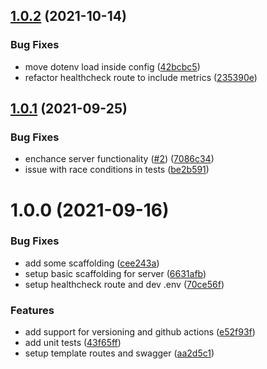 ## [1.0.2](https://github.com/gkampitakis/gofiber-template-server/compare/v1.0.1...v1.0.2) (2021-10-14)


### Bug Fixes

* move dotenv load inside config ([42bcbc5](https://github.com/gkampitakis/gofiber-template-server/commit/42bcbc5f78e4e81876b5073f357a19ae6d5bab34))
* refactor healthcheck route to include metrics ([235390e](https://github.com/gkampitakis/gofiber-template-server/commit/235390e84ed24d0ee42efdc271c025cdb2836557))

## [1.0.1](https://github.com/gkampitakis/gofiber-template-server/compare/v1.0.0...v1.0.1) (2021-09-25)


### Bug Fixes

* enchance server functionality  ([#2](https://github.com/gkampitakis/gofiber-template-server/issues/2)) ([7086c34](https://github.com/gkampitakis/gofiber-template-server/commit/7086c34e1fcd651a66c9aa8371e65ee7d0d6a5ba))
* issue with race conditions in tests ([be2b591](https://github.com/gkampitakis/gofiber-template-server/commit/be2b5914be148e7392b423849f2f3e9307389df4))

# 1.0.0 (2021-09-16)


### Bug Fixes

* add some scaffolding ([cee243a](https://github.com/gkampitakis/gofiber-template-server/commit/cee243a9828d8ca4b75f61eae7f85d52c5249364))
* setup basic scaffolding for server ([6631afb](https://github.com/gkampitakis/gofiber-template-server/commit/6631afb5bd4e961148d52e34ee15a52b715f4d70))
* setup healthcheck route and dev .env ([70ce56f](https://github.com/gkampitakis/gofiber-template-server/commit/70ce56f950746606fe95b5c806a7b302135fc05a))


### Features

* add support for versioning and github actions ([e52f93f](https://github.com/gkampitakis/gofiber-template-server/commit/e52f93f5e8745342eff1b83665c443fe9841900a))
* add unit tests ([43f65ff](https://github.com/gkampitakis/gofiber-template-server/commit/43f65ff52168fab9c1e0b07dfca149f7059c1f47))
* setup template routes and swagger ([aa2d5c1](https://github.com/gkampitakis/gofiber-template-server/commit/aa2d5c1dd502ebbe4a66f61875bc1f07149c79dd))
